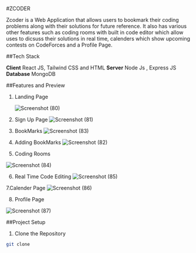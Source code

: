 #ZCODER

Zcoder is a Web Application that allows users to bookmark their coding problems along with their solutions for future reference.
It also has various other features such as coding rooms with built in code editor which allow uses to dicsuss their solutions in real time, calenders which show upcoming contests on CodeForces and a Profile Page.

##Tech Stack

**Client** React JS, Tailwind CSS and HTML
**Server** Node Js , Express JS
**Database** MongoDB

##Features and Preview

1. Landing Page

   ![Screenshot (80)](https://github.com/shubhangshirolawala/Zcoder/assets/158447779/c962e97a-a26b-4c4a-b939-9b232caef726)

2. Sign Up Page
![Screenshot (81)](https://github.com/shubhangshirolawala/Zcoder/assets/158447779/73f2dd4c-6256-4355-8c2b-492124f05715)

3. BookMarks
 ![Screenshot (83)](https://github.com/shubhangshirolawala/Zcoder/assets/158447779/27e7a797-8683-4a06-bce1-982f5de62f43)

4. Adding BookMarks
   ![Screenshot (82)](https://github.com/shubhangshirolawala/Zcoder/assets/158447779/fdccc428-3a76-4fcf-b043-d524c525da73)

5. Coding Rooms
   
![Screenshot (84)](https://github.com/shubhangshirolawala/Zcoder/assets/158447779/1f279c46-99ab-4b33-8fc7-7b3943c5c45c)

6. Real Time Code Editing
![Screenshot (85)](https://github.com/shubhangshirolawala/Zcoder/assets/158447779/4f77dd2a-baa7-4f7d-8b63-53d7e43d35b3)

7.Calender Page
![Screenshot (86)](https://github.com/shubhangshirolawala/Zcoder/assets/158447779/c74f91f6-fcf2-4b6f-b724-f4837c323608)

8. Profile Page
   
![Screenshot (87)](https://github.com/shubhangshirolawala/Zcoder/assets/158447779/6164fd58-db3b-479f-9860-29993f646171)

##Project Setup

1. Clone the Repository
  ```bash
git clone
